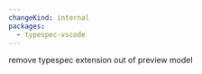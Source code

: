 ```yaml
---
changeKind: internal
packages:
  - typespec-vscode
---
```


remove typespec extension out of preview model